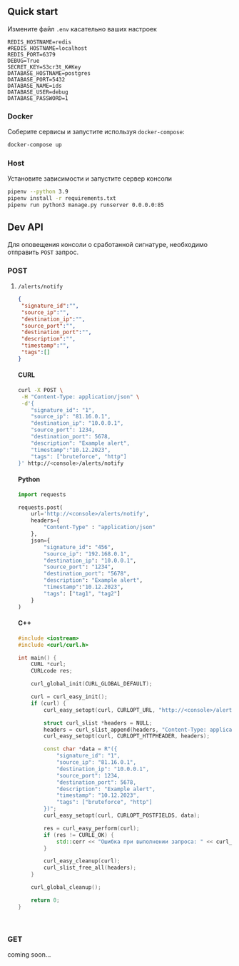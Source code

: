 

## Quick start

Измените файл `.env` касательно ваших настроек

```
REDIS_HOSTNAME=redis
#REDIS_HOSTNAME=localhost
REDIS_PORT=6379
DEBUG=True
SECRET_KEY=S3cr3t_K#Key
DATABASE_HOSTNAME=postgres
DATABASE_PORT=5432
DATABASE_NAME=ids
DATABASE_USER=debug
DATABASE_PASSWORD=1
```

### Docker

Соберите сервисы и запустите используя `docker-compose`:

```bash
docker-compose up
```

### Host

 Установите зависимости и запустите сервер консоли

```bash
pipenv --python 3.9
pipenv install -r requirements.txt
pipenv run python3 manage.py runserver 0.0.0.0:85
```



## Dev API

Для оповещения консоли о сработанной сигнатуре, необходимо отправить `POST` запрос.

### POST

1. `/alerts/notify`

   ```json
   {
   	"signature_id":"",
   	"source_ip":"",
   	"destination_ip":"",
   	"source_port":"",
   	"destination_port":"",
   	"description":"",
   	"timestamp":"",
   	"tags":[]
   }
   ```
   
   #### CURL
   
   ```bash
   curl -X POST \
   	-H "Content-Type: application/json" \
   	-d'{
       "signature_id": "1",
       "source_ip": "81.16.0.1",
       "destination_ip": "10.0.0.1",
       "source_port": 1234,
       "destination_port": 5678,
       "description": "Example alert",
       "timestamp":"10.12.2023",
       "tags": ["bruteforce", "http"]
   }' http://<console>/alerts/notify
   ```
   
   #### Python

   ```python
   import requests
   
   requests.post(
       url='http://<console>/alerts/notify',
       headers={
           "Content-Type" : "application/json"
       },
       json={
           "signature_id": "456",
           "source_ip": "192.168.0.1",
           "destination_ip": "10.0.0.1",
           "source_port": "1234",
           "destination_port": "5678",
           "description": "Example alert",
           "timestamp":"10.12.2023",
           "tags": ["tag1", "tag2"]
       }
   )
   ```
   #### C++
   
   ```c++
   #include <iostream>
   #include <curl/curl.h>
   
   int main() {
       CURL *curl;
       CURLcode res;
   
       curl_global_init(CURL_GLOBAL_DEFAULT);
   
       curl = curl_easy_init();
       if (curl) {
           curl_easy_setopt(curl, CURLOPT_URL, "http://<console>/alerts/notify");
   
           struct curl_slist *headers = NULL;
           headers = curl_slist_append(headers, "Content-Type: application/json");
           curl_easy_setopt(curl, CURLOPT_HTTPHEADER, headers);
   
           const char *data = R"({
               "signature_id": "1",
               "source_ip": "81.16.0.1",
               "destination_ip": "10.0.0.1",
               "source_port": 1234,
               "destination_port": 5678,
               "description": "Example alert",
               "timestamp": "10.12.2023",
               "tags": ["bruteforce", "http"]
           })";
           curl_easy_setopt(curl, CURLOPT_POSTFIELDS, data);
   
           res = curl_easy_perform(curl);
           if (res != CURLE_OK) {
               std::cerr << "Ошибка при выполнении запроса: " << curl_easy_strerror(res) << std::endl;
           }
   
           curl_easy_cleanup(curl);
           curl_slist_free_all(headers);
       }
   
       curl_global_cleanup();
   
       return 0;
   }
   ```
   

​	

### GET

coming soon...

